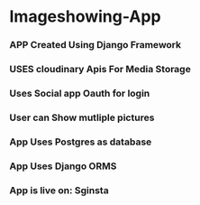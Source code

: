 # Imageshowing-App
###  APP Created Using Django Framework
###  USES cloudinary Apis For Media Storage
###  Uses Social app Oauth for login
###  User can Show mutliple pictures
###  App Uses Postgres as database
###  App Uses Django ORMS
###  App is live on: <a herf="https://sginsta.herokuapp.com/">Sginsta </a>
